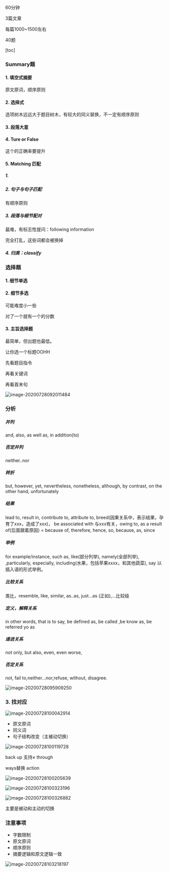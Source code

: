 60分钟

3篇文章

每篇1000~1500左右

40题

[toc]



### Summary题

#### 1. 填空式摘要

原文原词，顺序原则

#### 2. 选择式

选项树木远远大于题目树木，有较大的同义替换，不一定有顺序原则

#### 3. 段落大意



#### 4. Ture or False

这个的正确率要提升



#### 5. Matching 匹配

##### 1. 

##### 2. 句子与句子匹配

有顺序原则

##### 3. 段落与细节配对

最难，有标志性提问：following information

完全打乱，这些词都会被换掉

##### 4. 归类：classify



### 选择题

#### 1. 细节单选



#### 2. 细节多选

可能难度小一些

对了一个就有一个的分数



#### 3. 主旨选择题

最简单，但出题也最低。

让你选一个标题OOHH





先看题目指令

再看关键词

再看首末句



![image-20200728092011484](C:\Users\UncleDong\AppData\Roaming\Typora\typora-user-images\image-20200728092011484.png)



### 分析



##### 并列

and, also, as well as, in addition(to)

##### 否定并列

neither..nor

##### 转折

but, however, yet, nevertheless, nonetheless, although, by contrast, on the other hand, unfortunately

##### 结果

lead to, result in, contribute to, attribute to, breed(因果关系中，表示结果，孕育了xxx，造成了xxx)，  be associated with 与xxx有关，owing to, as a result of(后面跟着原因) = because of, therefore, hence, so, because, as, since

##### 举例

for example/instance, such as, like(部分列举), namely(全部列举), ,particularly, especially, including(水果，包括苹果xxxx，和其他蔬菜), say 以插入语的形式举例。

##### 比较关系

类比，resemble, like, similar, as..as, just...as (正如),...比较级

##### 定义，解释关系

in other words, that is to say, be defined as, be called ,be know as, be referred yo as 

##### 递进关系

not only, but also, even, even worse,

##### 否定关系

not, fail to,neither...nor,refuse, without, disagree. 

![image-20200728095909250](C:\Users\UncleDong\AppData\Roaming\Typora\typora-user-images\image-20200728095909250.png)

### 3. 找对应

![image-20200728100042914](C:\Users\UncleDong\AppData\Roaming\Typora\typora-user-images\image-20200728100042914.png)

- 原文原词
- 同义词
- 句子结构改变（主被动切换）

![image-20200728100119728](C:\Users\UncleDong\AppData\Roaming\Typora\typora-user-images\image-20200728100119728.png)

back up 支持≠ through

ways替换 action

![image-20200728100205639](C:\Users\UncleDong\AppData\Roaming\Typora\typora-user-images\image-20200728100205639.png)

![image-20200728100323196](C:\Users\UncleDong\AppData\Roaming\Typora\typora-user-images\image-20200728100323196.png)

![image-20200728100326882](C:\Users\UncleDong\AppData\Roaming\Typora\typora-user-images\image-20200728100326882.png)

主要是被动和主动的切换



### 注意事项

- 字数限制
- 原文原词
- 顺序原则
- 摘要逻辑和原文逻辑一致

![image-20200728103218197](C:\Users\UncleDong\AppData\Roaming\Typora\typora-user-images\image-20200728103218197.png)